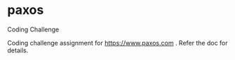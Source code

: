 # paxos
Coding Challenge

Coding challenge assignment for https://www.paxos.com . Refer the doc for details.


